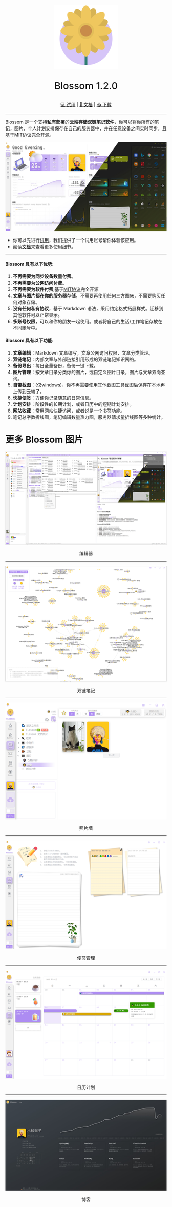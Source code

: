 <p align="center">
<img src="../doc/imgs/icon.png" height="200">
</p>
<p align="center" style="font-size: 30px;font-weight:500;">
Blossom 1.2.0
</p>
<p align="center">
<a href="https://www.wangyunf.com/blossom-doc/doc/tryuse">💻️ 试用</a> | <a href="https://www.wangyunf.com/blossom-doc/index">📃 文档</a> | <a href="https://github.com/blossom-editor/blossom/releases">📥 下载</a> 
</p>

---

Blossom 是一个支持**私有部署**的**云端存储双链笔记软件**，你可以将你所有的笔记，图片，个人计划安排保存在自己的服务器中，并在任意设备之间实时同步，且基于MIT协议完全开源。

![](../doc/imgs/home_ld.jpg "Blossom 首页")

- 你可以先进行[试用](https://www.wangyunf.com/blossom-doc/doc/tryuse)，我们提供了一个试用账号帮你体验该应用。
- 阅读[文档](https://www.wangyunf.com/blossom-doc/index)来查看更多使用细节。

---

#### Blossom 具有以下优势:

1. **不再需要为同步设备数量付费**。
2. **不再需要为公网访问付费**。
3. **不再需要为软件付费**,基于[MIT协议](https://choosealicense.com/licenses/mit/)完全开源
4. **文章与图片都在你的服务器存储**，不需要再使用任何三方图床，不需要购买任何对象存储。
5. **没有任何私有协议**，基于 Markdown 语法，采用约定格式拓展样式。迁移到其他软件可以正常显示。
6. **多账号权限**，可以和你的朋友一起使用。或者将自己的生活/工作笔记存放在不同账号中。

#### Blossom 具有以下功能:
1. **文章编辑**：Markdown 文章编写，文章公网访问权限，文章分类管理。
2. **双链笔记**：内部文章与外部链接引用形成的双链笔记知识网络。
3. **备份导出**：每日全量备份，备份一键下载。
4. **图片管理**：按文章目录分类你的图片，或自定义图片目录，图片与文章双向查询。
5. **自带截图**：(仅windows)，你不再需要使用其他截图工具截图后保存在本地再上传到云端了。
6. **快捷便签**：方便你记录随意的日常信息。
7. **计划安排**：阶段性的长期计划，或者日历中的短期计划安排。
8. **网站收藏**：常用网站快捷访问，或者说是一个书签功能。
9. 笔记总字数折线图，笔记编辑数量热力图，服务器请求量折线图等多种统计。

# 更多 Blossom 图片

!["编辑器"](../doc/imgs/editor_intro.png)
<p align="center">编辑器</p>

---

!["双链笔记"](../doc/imgs/editor_graph.png)
<p align="center">双链笔记</p>

---

!["照片墙"](../doc/imgs/pic_s_light.jpg)
<p align="center">照片墙</p>

---

!["便签管理"](../doc/imgs/note_s_light.jpg)
<p align="center">便签管理</p>

---

!["日历计划"](../doc/imgs/plan_s_light.jpg)
<p align="center">日历计划</p>

---

!["博客"](../doc/imgs/blog_home.jpg)
<p align="center">博客</p>

